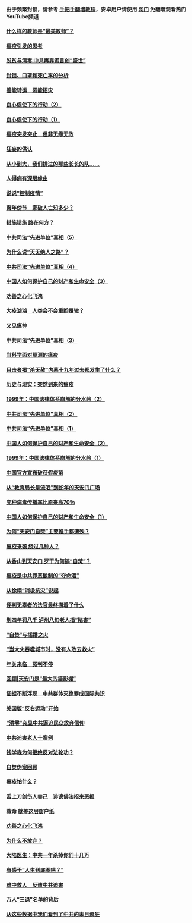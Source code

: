 #### 由于频繁封锁，请参考 [手把手翻墙教程](https://github.com/gfw-breaker/guides/wiki/)，安卓用户请使用 [网门](https://github.com/gfw-breaker/nogfw/blob/master/dl.md?t=03081200) 免翻墙观看热门YouTube频道 

#### [什么样的教师是“最美教师”？](../pages/19/421755.md?t=03081200) 

#### [瘟疫引发的思考](../pages/19/421594.md?t=03081200) 

#### [脱贫与清零 中共再靠谎言创“盛世”](../pages/19/421590.md?t=03081200) 

#### [封锁、口罩和死亡率的分析](../pages/19/421495.md?t=03081200) 

#### [善能转运　恶能招灾](../pages/19/421334.md?t=03081200) 

#### [良心促使下的行动（2）](../pages/19/421361.md?t=03081200) 

#### [良心促使下的行动（1）](../pages/19/421302.md?t=03081200) 

#### [瘟疫突发突止　但非无缘无故](../pages/19/421281.md?t=03081200) 

#### [狂妄的供认](../pages/19/421199.md?t=03081200) 

#### [从小到大，我们排过的那些长长的队……](../pages/19/421243.md?t=03081200) 

#### [人得病有深层缘由](../pages/19/420864.md?t=03081200) 

#### [说说“控制疫情”](../pages/19/420831.md?t=03081200) 

#### [离年傍节　家破人亡知多少？](../pages/19/420563.md?t=03081200) 

#### [措施错施  路在何方？](../pages/19/420076.md?t=03081200) 

#### [中共司法“先进单位”真相（5）](../pages/19/419453.md?t=03081200) 

#### [为什么说“天无绝人之路”？](../pages/19/419618.md?t=03081200) 

#### [中共司法“先进单位”真相（4）](../pages/19/419452.md?t=03081200) 

#### [中国人如何保护自己的财产和生命安全（3）](../pages/19/419405.md?t=03081200) 

#### [劝善之心化飞鸿](../pages/19/418758.md?t=03081200) 

#### [大疫汹汹　人类会不会重蹈覆辙？](../pages/19/419691.md?t=03081200) 

#### [又见瘟神](../pages/19/419225.md?t=03081200) 

#### [中共司法“先进单位”真相（3）](../pages/19/419451.md?t=03081200) 

#### [当科学面对莫测的瘟疫](../pages/19/419625.md?t=03081200) 

#### [目击者揭“杀无赦”内幕十九年过去都发生了什么？](../pages/19/419617.md?t=03081200) 

#### [历史与现实：突然到来的瘟疫](../pages/19/419619.md?t=03081200) 

#### [1999年：中国法律体系崩解的分水岭（2）](../pages/19/419455.md?t=03081200) 

#### [中共司法“先进单位”真相（2）](../pages/19/419450.md?t=03081200) 

#### [中共司法“先进单位”真相（1）](../pages/19/419449.md?t=03081200) 

#### [中国人如何保护自己的财产和生命安全（2）](../pages/19/419404.md?t=03081200) 

#### [1999年：中国法律体系崩解的分水岭（1）](../pages/19/419454.md?t=03081200) 

#### [中国官方宣布破获假疫苗](../pages/19/419504.md?t=03081200) 

#### [从“教育局长是流氓”到蛇年的天安门广场](../pages/19/419470.md?t=03081200) 

#### [变种病毒传播率比原来高70％](../pages/19/419456.md?t=03081200) 

#### [中国人如何保护自己的财产和生命安全（1）](../pages/19/419403.md?t=03081200) 

#### [为何“天安门自焚”主要推手都遭殃？](../pages/19/419348.md?t=03081200) 

#### [瘟疫来袭 绕过几种人？](../pages/19/419349.md?t=03081200) 

#### [从香山到天安门 罗干为何搞“自焚”？](../pages/19/419270.md?t=03081200) 

#### [瘟疫是中共罪恶酿制的“夺命酒”](../pages/19/419223.md?t=03081200) 

#### [从徐栩“消极抗灾”说起](../pages/19/419224.md?t=03081200) 

#### [诬判无辜者的法官最终捞着了什么](../pages/19/419268.md?t=03081200) 

#### [刑四年罚八千 泸州八旬老人指“陷害”](../pages/19/419232.md?t=03081200) 

#### [“自焚”与插播之火](../pages/19/419226.md?t=03081200) 

#### [“当大火吞噬城市时，没有人敢去救火”](../pages/19/419077.md?t=03081200) 

#### [年关来临　冤判不停](../pages/19/419093.md?t=03081200) 

#### [回顾|天安门是“最大的摄影棚”](../pages/19/380866.md?t=03081200) 

#### [证据不断浮现　中共群体灭绝罪成国际共识](../pages/19/419031.md?t=03081200) 

#### [美国版“反右运动”开始](../pages/19/419030.md?t=03081200) 

#### [“清零”突显中共逼迫民众放弃信仰](../pages/19/418995.md?t=03081200) 

#### [中共迫害老人十案例](../pages/19/418831.md?t=03081200) 

#### [钱学森为何拒绝反对法轮功？](../pages/19/418905.md?t=03081200) 

#### [自焚伪案回顾](../pages/19/418799.md?t=03081200) 

#### [瘟疫怕什么？](../pages/19/418800.md?t=03081200) 

#### [舌上刀剑伤人害己　诽谤佛法招来恶报](../pages/19/418731.md?t=03081200) 

#### [救命 就差这层窗户纸](../pages/19/418706.md?t=03081200) 

#### [劝善之心化飞鸿](../pages/19/416766.md?t=03081200) 

#### [为什么不放弃？](../pages/19/418691.md?t=03081200) 

#### [大陆医生：中共一年杀掉你们十几万](../pages/19/418670.md?t=03081200) 

#### [有感于“人生到底图啥？”](../pages/19/418624.md?t=03081200) 

#### [难中救人　反遭中共迫害](../pages/19/418414.md?t=03081200) 

#### [万人“三退”名单的背后](../pages/19/418505.md?t=03081200) 

#### [从这些数据中我们看到了中共的末日疯狂](../pages/19/418420.md?t=03081200) 

